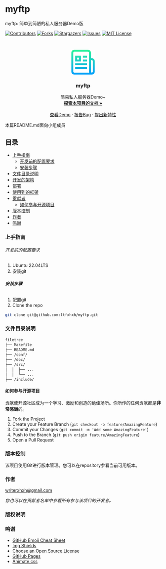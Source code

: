 

# myftp

myftp: 简单到简陋的私人服务器Demo版

<!-- PROJECT SHIELDS -->

[![Contributors][contributors-shield]][contributors-url]
[![Forks][forks-shield]][forks-url]
[![Stargazers][stars-shield]][stars-url]
[![Issues][issues-shield]][issues-url]
[![MIT License][license-shield]][license-url]

<!-- PROJECT LOGO -->
<br />

<p align="center">
  <a href="https://github.com/ltfxhxh/myftp/">
    <img src="images/logo.png" alt="Logo" width="80" height="80">
  </a>

  <h3 align="center">myftp</h3>
  <p align="center">
    简易私人服务器Demo~
    <br />
    <a href="https://github.com/ltfxhxh/myftp"><strong>探索本项目的文档 »</strong></a>
    <br />
    <br />
    <a href="https://github.com/ltfxhxh/myftp">查看Demo</a>
    ·
    <a href="https://github.com/ltfxhxh/myftp/issues">报告Bug</a>
    ·
    <a href="https://github.com/ltfxhxh/myftp/issues">提出新特性</a>
  </p>

</p>


 本篇README.md面向小组成员
 
## 目录

- [上手指南](#上手指南)
  - [开发前的配置要求](#开发前的配置要求)
  - [安装步骤](#安装步骤)
- [文件目录说明](#文件目录说明)
- [开发的架构](#开发的架构)
- [部署](#部署)
- [使用到的框架](#使用到的框架)
- [贡献者](#贡献者)
  - [如何参与开源项目](#如何参与开源项目)
- [版本控制](#版本控制)
- [作者](#作者)
- [鸣谢](#鸣谢)

### 上手指南


###### 开发前的配置要求

1. Ubuntu 22.04LTS
2. 安装git

###### **安装步骤**

1. 配置git
2. Clone the repo

```sh
git clone git@github.com:ltfxhxh/myftp.git
```

### 文件目录说明

```
filetree 
├── Makefile
├── README.md
├── /conf/
├── /doc/
├── /src/
│  │  ├── ...
│  │  └── ...
├── /include/

```

#### 如何参与开源项目

贡献使开源社区成为一个学习、激励和创造的绝佳场所。你所作的任何贡献都是**非常感谢**的。


1. Fork the Project
2. Create your Feature Branch (`git checkout -b feature/AmazingFeature`)
3. Commit your Changes (`git commit -m 'Add some AmazingFeature'`)
4. Push to the Branch (`git push origin feature/AmazingFeature`)
5. Open a Pull Request



### 版本控制

该项目使用Git进行版本管理。您可以在repository参看当前可用版本。

### 作者

writerxhxh@gmail.com

 *您也可以在贡献者名单中参看所有参与该项目的开发者。*

### 版权说明



### 鸣谢


- [GitHub Emoji Cheat Sheet](https://www.webpagefx.com/tools/emoji-cheat-sheet)
- [Img Shields](https://shields.io)
- [Choose an Open Source License](https://choosealicense.com)
- [GitHub Pages](https://pages.github.com)
- [Animate.css](https://daneden.github.io/animate.css)


<!-- links -->
[your-project-path]:ltfxhxh/myftp
[contributors-shield]: https://img.shields.io/github/contributors/shaojintian/Best_README_template.svg?style=flat-square
[contributors-url]: https://github.com/ltfxhxh/myftp/graphs/contributors
[forks-shield]: https://img.shields.io/github/forks/ltfxhxh/myftp.svg?style=flat-square
[forks-url]: https://github.com/ltfxhxh/myftp/network/members
[stars-shield]: https://img.shields.io/github/stars/ltfxhxh/myftp.svg?style=flat-square
[stars-url]: https://github.com/ltfxhxh/myftp/stargazers
[issues-shield]: https://img.shields.io/github/issues/ltfxhxh/myftp.svg?style=flat-square
[issues-url]: https://img.shields.io/github/issues/ltfxhxh/myftp.svg
[license-shield]: https://img.shields.io/github/license/ltfxhxh/myftp.svg?style=flat-square
[license-url]: https://github.com/ltfxhxh/myftp/blob/master/LICENSE.txt



